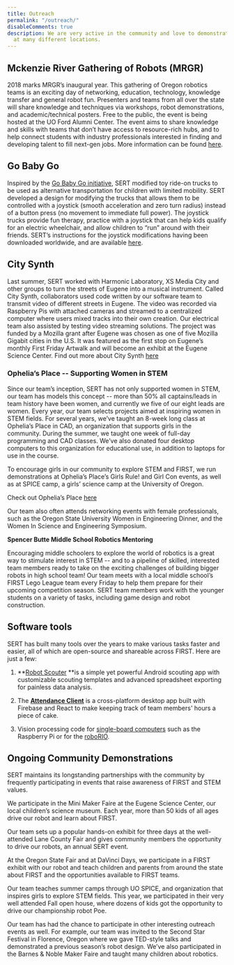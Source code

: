 ```yaml
---
title: Outreach
permalink: "/outreach/"
disableComments: true
description: We are very active in the community and love to demonstrate our robotics
  at many different locations.
---
```


## Mckenzie River Gathering of Robots (MRGR)

2018 marks MRGR’s inaugural year. This gathering of Oregon robotics teams is an exciting day of networking, education, technology, knowledge transfer and general robot fun. Presenters and teams from all over the state will share knowledge and techniques via workshops, robot demonstrations, and academic/technical posters. Free to the public, the event is being hosted at the UO Ford Alumni Center. The event aims to share knowledge and skills with teams that don’t have access to resource-rich hubs, and to help connect students with industry professionals interested in finding and developing talent to fill next-gen jobs. More information can be found [here](https://sert2521.org/mrgr/).

## Go Baby Go

Inspired by the [Go Baby Go initiative](http://health.oregonstate.edu/gobabygo), SERT modified toy ride-on trucks to be used as alternative transportation for children with limited mobility. SERT developed a design for modifying the trucks that allows them to be controlled with a joystick (smooth acceleration and zero turn radius) instead of a button press (no movement to immediate full power). The joystick trucks provide fun therapy, practice with a joystick that can help kids qualify for an electric wheelchair, and allow children to “run” around with their friends. SERT’s instructions for the joystick modifications having been downloaded worldwide, and are available [here](https://sites.google.com/site/joystickcontrolledgobabygocars/).

## **City Synth**

Last summer, SERT worked with Harmonic Laboratory, XS Media City and other groups to turn the streets of Eugene into a musical instrument. Called City Synth, collaborators used code written by our software team to transmit video of different streets in Eugene. The video was recorded via Raspberry Pis with attached cameras and streamed to a centralized computer where users mixed tracks into their own creation. Our electrical team also assisted by testing video streaming solutions. The project was funded by a Mozilla grant after Eugene was chosen as one of five Mozilla Gigabit cities in the U.S. It was featured as the first stop on Eugene’s monthly First Friday Artwalk and will become an exhibit at the Eugene Science Center. Find out more about City Synth [here](http://harmoniclab.org/event/city-synth/)

### **Ophelia’s Place -- Supporting Women in STEM**

Since our team’s inception, SERT has not only supported women in STEM, our team has models this concept -- more than 50% all captains/leads in team history have been women, and currently we five of our eight leads are women. Every year, our team selects projects aimed at inspiring women in STEM fields. For several years, we’ve taught an 8-week long class at Ophelia’s Place in CAD, an organization that supports girls in the community. During the summer, we taught one week of full-day programming and CAD classes. We’ve also donated four desktop computers to this organization for educational use, in addition to laptops for use in the course.

To encourage girls in our community to explore STEM and FIRST, we run demonstrations at Ophelia’s Place’s Girls Rule! and Girl Con events, as well as at SPICE camp, a girls’ science camp at the University of Oregon.

Check out Ophelia’s Place [here](http://opheliasplace.net/)

Our team also often attends networking events with female professionals, such as the Oregon State University Women in Engineering Dinner, and the Women In Science and Engineering Symposium.

**Spencer Butte Middle School Robotics Mentoring**

Encouraging middle schoolers to explore the world of robotics is a great way to stimulate interest in STEM -- and to a pipeline of skilled, interested team members ready to take on the exciting challenges of building bigger robots in high school team! Our team meets with a local middle school’s FIRST Lego League team every Friday to help them prepare for their upcoming competition season. SERT team members work with the younger students on a variety of tasks, including game design and robot construction.

## Software tools

SERT has built many tools over the years to make various tasks faster and easier, all of which are open-source and shareable across FIRST. Here are just a few:

1. \*\*[Robot Scouter](https://github.com/SUPERCILEX/Robot-Scouter/) \*\*is a simple yet powerful Android scouting app with customizable scouting templates and advanced spreadsheet exporting for painless data analysis.

2. The **[ Attendance Client](https://github.com/SouthEugeneRoboticsTeam/Attendance-Client)** is a cross-platform desktop app built with Firebase and React to make keeping track of team members' hours a piece of cake.

3. Vision processing code for [single-board computers](https://github.com/SouthEugeneRoboticsTeam/vision) such as the Raspberry Pi or for the [roboRIO](https://github.com/SouthEugeneRoboticsTeam/Steamworks-2017/blob/71a63ba36a162f533b1fb9a52d1f1b8c61748378/src/org/usfirst/frc/team2521/robot/vision/Looper.java).

## **Ongoing Community Demonstrations**

SERT maintains its longstanding partnerships with the community by frequently participating in events that raise awareness of FIRST and STEM values.

We participate in the Mini Maker Faire at the Eugene Science Center, our local children’s science museum. Each year, more than 50 kids of all ages drive our robot and learn about FIRST.

Our team sets up a popular hands-on exhibit for three days at the well-attended Lane County Fair and gives community members the opportunity to drive our robots, an annual SERT event.

At the Oregon State Fair and at DaVinci Days, we participate in a FIRST exhibit with our robot and teach children and parents from around the state about FIRST and the opportunities available to FIRST teams.

Our team teaches summer camps through UO SPICE, and organization that inspires girls to explore STEM fields. This year, we participated in their very well attended Fall open house, where dozens of kids got the opportunity to drive our championship robot Poe.

Our team has had the chance to participate in other interesting outreach events as well. For example, our team was invited to the Second Star Festival in Florence, Oregon where we gave TED-style talks and demonstrated a previous season’s robot design. We’ve also participated in the Barnes & Noble Maker Faire and taught many children about robotics.